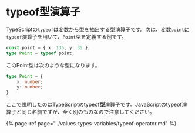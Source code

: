# typeof型演算子

TypeScriptの`typeof`は変数から型を抽出する型演算子です。次は、変数`point`に`typeof`演算子を用いて、`Point`型を定義する例です。

```typescript
const point = { x: 135, y: 35 };
type Point = typeof point;
```

このPoint型は次のような型になります。

```typescript
type Point = {
    x: number;
    y: number;
}
```

ここで説明したのはTypeScriptのtypeof**型**演算子です。JavaScriptのtypeof演算子と同じ名前ですが、全く別のものなので注意してください。

{% page-ref page="../values-types-variables/typeof-operator.md" %}

